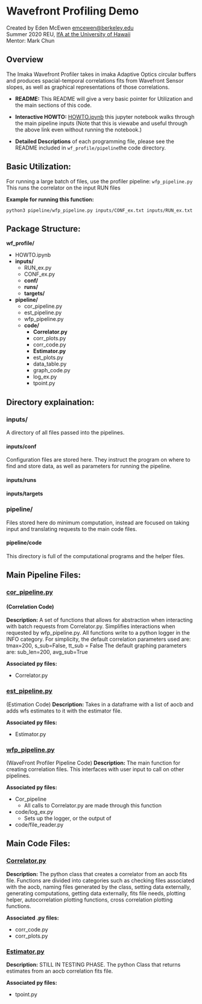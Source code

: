 # Wavefront Profiling Demo
Created by Eden McEwen <emcewen@berkeley.edu> <br>
Summer 2020 REU, [IfA at the University of Hawaii](https://student.ifa.hawaii.edu/reu/) <br>
Mentor: Mark Chun

## Overview

The Imaka Wavefront Profiler takes in imaka Adaptive Optics circular buffers and produces spacial-temporal correlations fits from Wavefront Sensor slopes, as well as graphical representations of those correlations. 

- **README:** This README will give a very basic pointer for Utilization and the main sections of this code. 

- **Interactive HOWTO:** [HOWTO.ipynb](https://github.com/jluastro/imaka/blob/wfp_demo/imaka/wf_profile/HOWTO.ipynb) this jupyter notebook walks through the main pipeline inputs (Note that this is viewabe and useful through the above link even without running the notebook.)

- **Detailed Descriptions** of each programming file, please see the README included in `wf_profile/pipeline`the code directory.


## Basic Utilization:
For running a large batch of files, use the profiler pipeline: `wfp_pipeline.py`
This runs the correlator on the input RUN files

**Example for running this function:**

 `python3 pipeline/wfp_pipeline.py inputs/CONF_ex.txt inputs/RUN_ex.txt`


## Package Structure:

**wf_profile/**
- HOWTO.ipynb
- **inputs/**
  - RUN_ex.py
  - CONF_ex.py
  - **conf/**
  - **runs/**
  - **targets/**
- **pipeline/**
  - cor_pipeline.py
  - est_pipeline.py
  - wfp_pipeline.py
  - **code/**
    - **Correlator.py**
    - corr_plots.py
    - corr_code.py
    - **Estimator.py**
    - est_plots.py
    - data_table.py
    - graph_code.py
    - log_ex.py
    - tpoint.py

## Directory explaination:

### inputs/
A directory of all files passed into the pipelines. 

#### inputs/conf
Configuration files are stored here. They instruct the program on where to find and store data, as well as parameters for running the pipeline.

#### inputs/runs


#### inputs/targets


### pipeline/
Files stored here do minimum computation, instead are focused on taking input and translating requests to the main code files. 

#### pipeline/code
This directory is full of the computational programs and the helper files. 




## Main Pipeline Files:

### [cor_pipeline.py](https://github.com/jluastro/imaka/blob/wfp_demo/imaka/wf_profile/pipeline/cor_pipeline.py)

#### (Correlation Code) 

**Description:** A set of functions that allows for abstraction when interacting with batch requests from Correlator.py. Simplifies interactions when requested by wfp_pipeline.py. All functions write to a python logger in the INFO category. 
For simplicity, the default correlation parameters used are: 
	tmax=200, s_sub=False, tt_sub = False 
The default graphing parameters are:
	sub_len=200, avg_sub=True

**Associated py files:**
- Correlator.py


### [est_pipeline.py](https://github.com/jluastro/imaka/blob/wfp_demo/imaka/wf_profile/pipeline/est_pipeline.py)
(Estimation Code)
**Description:** Takes in a dataframe with a list of aocb and adds wfs estimates to it with the estimator file.   

**Associated py files:**
- Estimator.py


### [wfp_pipeline.py](https://github.com/jluastro/imaka/blob/wfp_demo/imaka/wf_profile/pipeline/wfp_pipeline.py)
(WaveFront Profiler Pipeline Code)
**Description:** The main function for creating correlation files. This interfaces with user input to call on other pipelines. 

**Associated py files:**
- Cor_pipeline
  - All calls to Correlator.py are made through this function
- code/log_ex.py
  - Sets up the logger, or the output of 
- code/file_reader.py




## Main Code Files:

### [Correlator.py](https://github.com/jluastro/imaka/blob/wfp_demo/imaka/wf_profile/pipeline/code/Correlator.py)
**Description:** The python class that creates a correlator from an aocb fits file. Functions are divided into categories such as checking files associated with the aocb, naming files generated by the class, setting data externally, generating computations, getting data externally, fits file needs, plotting helper, autocorrelation plotting functions, cross correlation plotting functions. 

**Associated .py files:**
- corr_code.py
- corr_plots.py

### [Estimator.py](https://github.com/jluastro/imaka/blob/wfp_demo/imaka/wf_profile/pipeline/code/Estimator.py)
**Description:** STILL IN TESTING PHASE. The python Class that returns estimates from an aocb correlation fits file. 

**Associated py files:**
- tpoint.py

